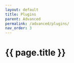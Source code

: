 ```yaml
---
layout: default
title: Plugins
parent: Advanced
permalink: /advanced/plugins/
nav_order: 3
---
```


# {{ page.title }}
